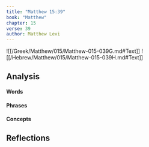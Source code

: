 ```yaml
---
title: "Matthew 15:39"
book: "Matthew"
chapter: 15
verse: 39
author: Matthew Levi
---
```

![[/Greek/Matthew/015/Matthew-015-039G.md#Text]]
![[/Hebrew/Matthew/015/Matthew-015-039H.md#Text]]

## Analysis

#### Words

#### Phrases

#### Concepts

## Reflections
